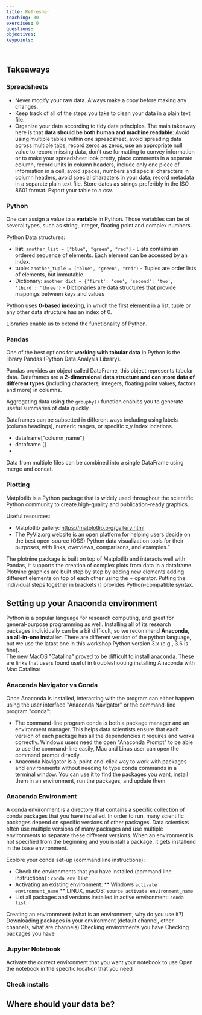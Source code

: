 ```yaml
---
title: Refresher
teaching: 30
exercises: 0 
questions:
objectives:
keypoints:

---
```


## Takeaways

### Spreadsheets

* Never modify your raw data. Always make a copy before making any changes.  
* Keep track of all of the steps you take to clean your data in a plain text file.  
* Organize your data according to tidy data principles. The main takeaway here is that **data should be both human and machine readable**: Avoid using multiple tables within one spreadsheet, avoid spreading data across multiple tabs, record zeros as zeros,
use an appropriate null value to record missing data, don’t use formatting to convey information or to make your spreadsheet look pretty, place comments in a separate column,
record units in column headers, include only one piece of information in a cell, avoid spaces, numbers and special characters in column headers, avoid special characters in your data, record metadata in a separate plain text file. Store dates as strings preferibly in the ISO 8601 format. Export your table to a csv.  

  
### Python
One can assign a value to a **variable** in Python. Those variables can be of several types, such as string, integer, floating point and complex numbers.  
  
Python Data structures:  
 * **list**: `another_list = ["blue", "green", "red"]` - Lists contains an ordered sequence of elements. Each element can be accessed by an index. 
 * tuple: `another_tuple = ("blue", "green", "red")` - Tuples are order lists of elements, but immutable
 * Dictionary: `another_dict = {'first': 'one', 'second': 'two', 'third': 'three'}` - Dictionaries are data structures that provide mappings between keys and values
 
Python uses **0-based indexing**, in which the first element in a list, tuple or any other data structure has an index of 0. 
 
Libraries enable us to extend the functionality of Python.  

### Pandas
One of the best options for **working with tabular data** in Python is the library Pandas (Python Data Analysis Library).  
  
Pandas provides an object called DataFrame, this object represents tabular data. Dataframes are a **2-dimensional data structure and can store data of different types** (including characters, integers, floating point values, factors and more) in columns.  
  
Aggregating data using the `groupby()` function enables you to generate useful summaries of data quickly.  
  
Dataframes can be subsetted in different ways including using labels (column headings), numeric ranges, or specific x,y index locations.  
* dataframe["column_name"]
* dataframe []
* 

Data from multiple files can be combined into a single DataFrame using merge and concat.

### Plotting
Matplotlib is a Python package that is widely used throughout the scientific Python community to create high-quality and publication-ready graphics.  
  
Useful resources:  
* Matplotlib gallery: https://matplotlib.org/gallery.html  
* The PyViz.org website is an open platform for helping users decide on the best open-source (OSS) Python data visualization tools for their purposes, with links, overviews, comparisons, and examples.”  

The plotnine package is built on top of Matplotlib and interacts well with Pandas, it supports the creation of complex plots from data in a dataframe. Plotnine graphics are built step by step by adding new elements adding different elements on top of each other using the + operator. Putting the individual steps together in brackets () provides Python-compatible syntax.


## Setting up your Anaconda environment
Python is a popular language for research computing, and great for general-purpose programming as well. Installing all of its research packages individually can be a bit difficult, so we recommend **Anaconda, an all-in-one installer**. There are different version of the python language, but we use the latast one in this workshop Python version 3.x (e.g., 3.6 is fine).  
The new MacOS "Catalina" proved to be difficult to install anaconda. These are links that users found useful in troubleshooting installing Anaconda with Mac Catalina: 


### Anaconda Navigator vs Conda
Once Anaconda is installed, interacting with the program can either happen using the user interface "Anaconda Navigator" or the command-line program "conda":
* The command-line program conda is both a package manager and an environment manager. This helps data scientists ensure that each version of each package has all the dependencies it requires and works correctly. Windows users need the open "Anaconda Prompt" to be able to use the command-line easily, Mac and Linus user can open the command prompt directly.
* Anaconda Navigator is a, point-and-click way to work with packages and environments without needing to type conda commands in a terminal window. You can use it to find the packages you want, install them in an environment, run the packages, and update them.


### Anaconda Environment
A conda environment is a directory that contains a specific collection of conda packages that you have installed. In order to run, many scientific packages depend on specific versions of other packages. Data scientists often use multiple versions of many packages and use multiple environments to separate these different versions. When an environment is not specified from the beginning and you isntall a package, it gets installend in the base environment.

Explore your conda set-up (command line instructions): 

* Check the environments that you have installed (command line instructions) : `conda env list`
* Activating an existing environment: 
** Windows `activate environment_name`
** LINUX, macOS: `source activate environment_name`
* List all packages and versions installed in active environment: `conda list`



Creating an environmnent (what is an environment, why do you use it?)
Downloading packages in your environment (default channel, other channels, what are channels)
Checking environments you have
Checking packages you have

### Jupyter Notebook
Activate the correct environment that you want your notebook to use
Open the notebook in the specific location that you need

### Check installs

## Where should your data be?
